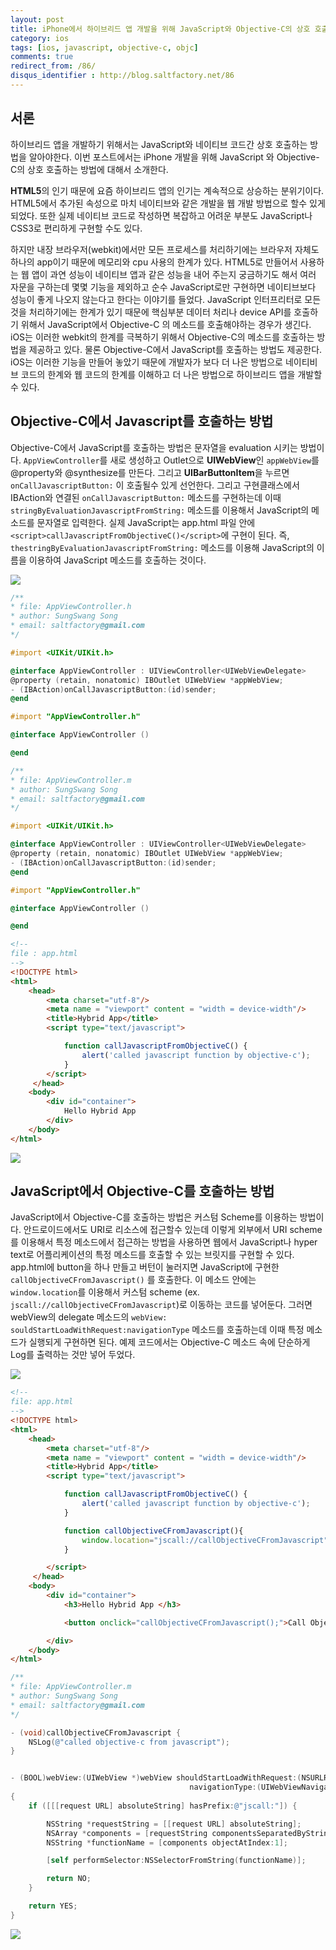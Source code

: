 ```yaml
---
layout: post
title: iPhone에서 하이브리드 앱 개발을 위해 JavaScript와 Objective-C의 상호 호출하는 방법
category: ios
tags: [ios, javascript, objective-c, objc]
comments: true
redirect_from: /86/
disqus_identifier : http://blog.saltfactory.net/86
---
```


## 서론

하이브리드 앱을 개발하기 위해서는 JavaScript와 네이티브 코드간 상호 호출하는 방법을 알아야한다. 이번 포스트에서는 iPhone 개발을 위해 JavaScript 와 Objective-C의 상호 호출하는 방법에 대해서 소개한다.

<!--more-->

**HTML5**의 인기 때문에 요즘 하이브리드 앱의 인기는 계속적으로 상승하는 분위기이다. HTML5에서 추가된 속성으로 마치 네이티브와 같은 개발을 웹 개발 방법으로 할수 있게 되었다. 또한 실제 네이티브 코드로 작성하면 복잡하고 어려운 부분도 JavaScript나 CSS3로 편리하게 구현할 수도 있다.

하지만 내장 브라우저(webkit)에서만 모든 프로세스를 처리하기에는 브라우저 자체도 하나의 app이기 때문에 메모리와 cpu 사용의 한계가 있다. HTML5로 만들어서 사용하는 웹 앱이 과연 성능이 네이티브 앱과 같은 성능을 내어 주는지 궁금하기도 해서 여러 자문을 구하는데 몇몇 기능을 제외하고 순수 JavaScript로만 구현하면 네이티브보다 성능이 좋게 나오지 않는다고 한다는 이야기를 들었다. JavaScript 인터프리터로 모든것을 처리하기에는 한계가 있기 때문에 핵심부분 데이터 처리나 device API를 호출하기 위해서 JavaScript에서 Objective-C 의 메소드를 호출해야하는 경우가 생긴다.
iOS는 이러한 webkit의 한계를 극복하기 위해서 Objective-C의 메소드를 호출하는 방법을 제공하고 있다. 물론 Objective-C에서 JavaScript를 호출하는 방법도 제공한다. iOS는 이러한 기능을 만들어 놓았기 때문에 개발자가 보다 더 나은 방법으로 네이티비브 코드의 한계와 웹 코드의 한계를 이해하고 더 나은 방법으로 하이브리드 앱을 개발할 수 있다.

## Objective-C에서 Javascript를 호출하는 방법
Objective-C에서 JavaScript를 호출하는 방법은 문자열을 evaluation 시키는 방법이다. `AppViewController`를 새로 생성하고 Outlet으로 **UIWebView**인 `appWebView`를 @property와 @synthesize를 만든다. 그리고 **UIBarButtonItem**을 누르면 `onCallJavascriptButton:` 이 호출될수 있게 선언한다. 그리고 구현클래스에서 IBAction와 연결된 `onCallJavascriptButton:` 메소드를 구현하는데 이때 `stringByEvaluationJavascriptFromString:` 메소드를 이용해서 JavaScript의 메소드를 문자열로 입력한다. 실제 JavaScript는 app.html 파일 안에 `<script>callJavascriptFromObjectiveC()</script>`에 구현이 된다. 즉, `thestringByEvaluationJavascriptFromString:` 메소드를 이용해 JavaScript의 이름을 이용하여 JavaScript 메소드를 호출하는 것이다.

![](http://asset.hibrainapps.net/saltfactory/images/1a0a66c4-fbdd-4caa-9e6f-062ef280d4f7)

```objective-c
/**
* file: AppViewController.h
* author: SungSwang Song
* email: saltfactory@gmail.com
*/

#import <UIKit/UIKit.h>

@interface AppViewController : UIViewController<UIWebViewDelegate>
@property (retain, nonatomic) IBOutlet UIWebView *appWebView;
- (IBAction)onCallJavascriptButton:(id)sender;
@end

#import "AppViewController.h"

@interface AppViewController ()

@end
```

```objective-c
/**
* file: AppViewController.m
* author: SungSwang Song
* email: saltfactory@gmail.com
*/

#import <UIKit/UIKit.h>

@interface AppViewController : UIViewController<UIWebViewDelegate>
@property (retain, nonatomic) IBOutlet UIWebView *appWebView;
- (IBAction)onCallJavascriptButton:(id)sender;
@end

#import "AppViewController.h"

@interface AppViewController ()

@end
```

```html
<!--
file : app.html
-->
<!DOCTYPE html>
<html>
    <head>
        <meta charset="utf-8"/>
        <meta name = "viewport" content = "width = device-width"/>
        <title>Hybrid App</title>
        <script type="text/javascript">

            function callJavascriptFromObjectiveC() {
                alert('called javascript function by objective-c');
            }
        </script>
     </head>
    <body>
        <div id="container">
            Hello Hybrid App
        </div>
    </body>
</html>
```

![](http://asset.hibrainapps.net/saltfactory/images/34436836-87b0-403d-b7a0-8271d3bde3d8)

## JavaScript에서 Objective-C를 호출하는 방법
JavaScript에서 Objective-C를 호출하는 방법은 커스텀 Scheme를 이용하는 방법이다. 안드로이드에서도 URI로 리소스에 접근할수 있는데 이렇게 외부에서 URI scheme를 이용해서 특정 메소드에서 접근하는 방법을 사용하면 웹에서 JavaScript나 hyper text로 어플리케이션의 특정 메소드를 호출할 수 있는 브릿지를 구현할 수 있다. app.html에 button을 하나 만들고 버턴이 눌러지면 JavaScript에 구현한 `callObjectiveCFromJavascript()` 를 호출한다. 이 메소드 안에는 `window.location`를 이용해서 커스텀 scheme (ex. `jscall://callObjectiveCFromJavascript`)로 이동하는 코드를 넣어둔다. 그러면 webView의 delegate 메소드의 `webView: souldStartLoadWithRequest:navigationType` 메소드를 호출하는데 이때 특정 메소드가 실행되게 구현하면 된다. 예제 코드에서는 Objective-C 메소드 속에 단순하게 Log를 출력하는 것만 넣어 두었다.

![](http://asset.hibrainapps.net/saltfactory/images/4e123c7c-4f3e-4744-919c-a43bd3cc6680)

```html
<!--
file: app.html
-->
<!DOCTYPE html>
<html>
    <head>
        <meta charset="utf-8"/>
        <meta name = "viewport" content = "width = device-width"/>
        <title>Hybrid App</title>
        <script type="text/javascript">

            function callJavascriptFromObjectiveC() {
                alert('called javascript function by objective-c');
            }

            function callObjectiveCFromJavascript(){
                window.location="jscall://callObjectiveCFromJavascript";
            }

        </script>
     </head>
    <body>
        <div id="container">
            <h3>Hello Hybrid App </h3>

            <button onclick="callObjectiveCFromJavascript();">Call Objective-C</button>

        </div>
    </body>
</html>
```

```objective-c
/**
* file: AppViewController.m
* author: SungSwang Song
* email: saltfactory@gmail.com
*/

- (void)callObjectiveCFromJavascript {
    NSLog(@"called objective-c from javascript");
}


- (BOOL)webView:(UIWebView *)webView shouldStartLoadWithRequest:(NSURLRequest *)request
                                        navigationType:(UIWebViewNavigationType)navigationType
{
    if ([[[request URL] absoluteString] hasPrefix:@"jscall:"]) {

        NSString *requestString = [[request URL] absoluteString];
        NSArray *components = [requestString componentsSeparatedByString:@"://"];
        NSString *functionName = [components objectAtIndex:1];

        [self performSelector:NSSelectorFromString(functionName)];

        return NO;
    }

    return YES;
}
```

![](http://asset.hibrainapps.net/saltfactory/images/8e96d058-aee9-4ca7-a9ea-b8be819dd6d4)

